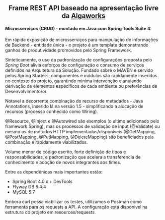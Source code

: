
<h2 align="center">
	Frame REST API baseado na apresentação livre da <a href="http://www.algaworks.com">Algaworks</a>
</h2>


#### Microsserviços (CRUD) -  montado em Java com Spring Tools Suite 4:
  Em rápida exposição de microsserviços para manipulação de informações de Backend - entidade única - o projeto é um template demonstrando ganhos de produtividade promovidos pelo Spring Framework. 
  
  Sinteticamente, o uso da padronização de configurações proposta pelo *Spring Boot* alivia esforços de configuração e consumo de serviços definidos na Arquitetura da Solução. 
  Fundado sobre o MAVEN e servido pelos Spring Starters, componentes e módulos são rapidamente inseridos no contexto do projeto, garantindo minima intervenção e anulando  derivação de elementos específicos de cada ambiente ou preferências de Desenvolvimento/or. 
  
  Notavel a decorrente combinação do recurso de metadados - Java Annotations, inserido lá na versão 1.5 - simplificando a alocação de recursos (processo conhecido como Wiring). 
  
  @Resource, @Inject e @Autowired são exemplos (o ultimo adicionado pelo framework Spring), mas os processos de validação de input (@Validate) ou mesmo os de métodos HTTP implementados/disponíveis (@GetMapping, @PostMapping, @PutMapping, @DeleteMapping) são beneficiados pela combinação e rapidamente viabilizados.  
  
  Volume menor de código escrito, forte definição de tipos e responsabilidades, e padronização que acelera a transferencia de conhecimento e adoção de novos integrantes aos times. 
  
Entre as dependênicas mais importantes estão: 
  - Spring Boot 4.0.x + DevTools
  - Flyway DB 6.4.4
  - MySQL 5.7

Embora curl possa viabilizar os testes, utilizamos o Postman como ferramenta para os requests a API.
A configuração está disponivel na estrutura do projeto em resources/requests.


